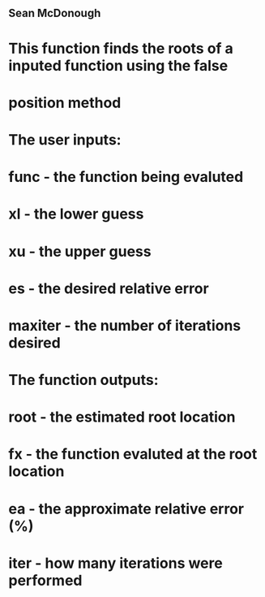 ## Sean McDonough
# This function finds the roots of a inputed function using the false
# position method 
#
# The user inputs:
# func - the function being evaluted
# xl - the lower guess
# xu - the upper guess
# es - the desired relative error
# maxiter - the number of iterations desired
#
# The function outputs:
# root - the estimated root location
# fx - the function evaluted at the root location
# ea - the approximate relative error (%)
# iter - how many iterations were performed

